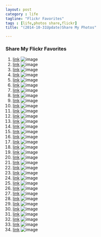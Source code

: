 ```yaml
---
layout: postcategory : life 
tagline: "Flickr Favorites"
tags : [life,photos share,flickr] 
title: "(2014-10-31Update)Share My Photos"

---
```

### Share My Flickr Favorites  

1. [link](https://www.flickr.com/photos/hkvam/15234742202/in/photostream/)
![image](http://c2.staticflickr.com/4/3856/15234742202_4aa2943d52_k.jpg)2. [link](https://www.flickr.com/photos/hkvam/15003996360/in/photostream/)
![image](http://c2.staticflickr.com/4/3867/15003996360_4d2b86c55b_k.jpg)3. [link](https://www.flickr.com/photos/hkvam/14980263949/in/photostream/)
![image](http://c2.staticflickr.com/4/3855/14980263949_725dc6ea69_k.jpg)4. [link](https://www.flickr.com/photos/hkvam/10806628013/in/photostream/)
![image](http://c1.staticflickr.com/3/2873/10806628013_bdb3fa54db_k.jpg)5. [link](https://www.flickr.com/photos/hkvam/11472818314/in/photostream/)
![image](http://c2.staticflickr.com/6/5525/11472818314_39990cb5df_h.jpg)6. [link](https://www.flickr.com/photos/hkvam/10806628013/in/photostream/)
![image](http://c1.staticflickr.com/3/2873/10806628013_bdb3fa54db_k.jpg)7. [link](https://www.flickr.com/photos/hkvam/10784947164/in/photostream/)
![image](http://c2.staticflickr.com/4/3768/10784947164_bd6649ee77_h.jpg)8. [link](https://www.flickr.com/photos/hkvam/10635581226/in/photostream/)
![image](http://c1.staticflickr.com/3/2828/10635581226_cff462c4e2_h.jpg)9. [link](https://www.flickr.com/photos/hkvam/10600583894/in/photostream/)
![image](http://c2.staticflickr.com/6/5496/10600583894_37243dbdc4_h.jpg)10. [link](https://www.flickr.com/photos/hkvam/9605564437/in/photostream/)
![image](http://c2.staticflickr.com/6/5338/9605564437_c559aa90f3_h.jpg)11. [link](https://www.flickr.com/photos/hkvam/9600194526/in/photostream/)
![image](http://c2.staticflickr.com/4/3741/9600194526_d970d9314b_b.jpg)12. [link](https://www.flickr.com/photos/hkvam/9452491613/in/photostream/)
![image](http://c2.staticflickr.com/8/7388/9452491613_27231b5930_h.jpg)13. [link](https://www.flickr.com/photos/hkvam/9408194345/in/photostream/)
![image](http://c2.staticflickr.com/6/5520/9408194345_4ea646c7ce_h.jpg)14. [link](https://www.flickr.com/photos/hkvam/9408873566/in/photostream/)
![image](http://c2.staticflickr.com/8/7329/9408873566_e09981a93e_b.jpg)15. [link](https://www.flickr.com/photos/hkvam/9390283971/in/photostream/)
![image](http://c2.staticflickr.com/6/5496/9390283971_f689883902_h.jpg)16. [link](https://www.flickr.com/photos/hkvam/9355077446/in/photostream/)
![image](http://c2.staticflickr.com/6/5451/9355077446_3c6e6f3970_h.jpg)17. [link](https://www.flickr.com/photos/hkvam/9137541641/in/photostream/)
![image](http://c2.staticflickr.com/6/5465/9137541641_635a22f343_h.jpg)18. [link](https://www.flickr.com/photos/stuckincustoms/15570204876/)
![image](http://c2.staticflickr.com/6/5600/15570204876_2dac6025b7_k.jpg)19. [link](https://www.flickr.com/photos/stuckincustoms/14784736968/in/photostream/)
![image](http://c2.staticflickr.com/4/3878/14784736968_98a43e174f_h.jpg)20. [link](https://www.flickr.com/photos/stuckincustoms/14433682811/in/photostream/)
![image](http://c2.staticflickr.com/6/5539/14433682811_a0dda0b312_h.jpg)21. [link](https://www.flickr.com/photos/stuckincustoms/14430550363/in/photostream/)
![image](http://c1.staticflickr.com/3/2899/14430550363_90643e654f_k.jpg)22. [link](https://www.flickr.com/photos/stuckincustoms/14145403760/in/photostream/)
![image](http://c2.staticflickr.com/4/3878/14145403760_efd917bc05_k.jpg)23. [link](https://www.flickr.com/photos/stuckincustoms/13753283565/in/photostream/)
![image](http://c2.staticflickr.com/8/7063/13753283565_78a1a1ffd8_k.jpg)24. [link](https://www.flickr.com/photos/stuckincustoms/12933454435/in/photostream/)
![image](http://c2.staticflickr.com/8/7424/12933454435_a0b813d7f5_k.jpg)25. [link](https://www.flickr.com/photos/stuckincustoms/12375492943/in/photostream/)
![image](http://c2.staticflickr.com/4/3769/12375492943_ec40c86191_k.jpg)26. [link](https://www.flickr.com/photos/stuckincustoms/12231417064/in/photostream/)
![image](http://c2.staticflickr.com/4/3678/12231417064_1243ac3f1d_h.jpg)27. [link](https://www.flickr.com/photos/stuckincustoms/11747576695/in/photostream/)
![image](http://c2.staticflickr.com/4/3674/11747576695_2d99c4bf78_k.jpg)28. [link](https://www.flickr.com/photos/stuckincustoms/11673570364/in/photostream/)
![image](http://c2.staticflickr.com/6/5550/11673570364_8e88f89deb_k.jpg)29. [link](https://www.flickr.com/photos/stuckincustoms/11194346824/in/photostream/)
![image](http://c2.staticflickr.com/4/3826/11194346824_f3271764ac_k.jpg)30. [link](https://www.flickr.com/photos/stuckincustoms/10965726986/in/photostream/)
![image](http://c2.staticflickr.com/8/7450/10965726986_8910419e41_k.jpg)31. [link](https://www.flickr.com/photos/stuckincustoms/10482228546/in/photostream/)
![image](http://c2.staticflickr.com/6/5519/10482228546_ba59c23515_k.jpg)32. [link](https://www.flickr.com/photos/stuckincustoms/10363179996/in/photostream/)
![image](http://c2.staticflickr.com/6/5535/10363179996_4c58872f1c_k.jpg)33. [link](https://www.flickr.com/photos/stuckincustoms/9786725832/in/photostream/)
![image](http://c2.staticflickr.com/4/3731/9786725832_e8328de5cc_k.jpg)34. [link](https://www.flickr.com/photos/stuckincustoms/9503126413/in/photostream/)
![image](http://c2.staticflickr.com/4/3774/9503126413_cd5df897bb_k.jpg)